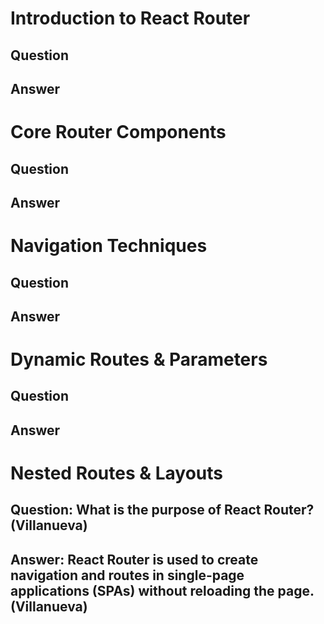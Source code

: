 # Introduction to React Router

## Question

## Answer




# Core Router Components

## Question

## Answer




# Navigation Techniques

## Question

## Answer




# Dynamic Routes & Parameters

## Question

## Answer




# Nested Routes & Layouts

## Question: What is the purpose of React Router? (Villanueva)

## Answer: React Router is used to create navigation and routes in single-page applications (SPAs) without reloading the page. (Villanueva) 